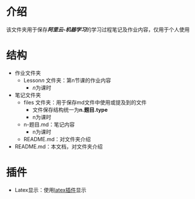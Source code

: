 # 介绍

该文件夹用于保存***阿里云-机器学习***的学习过程笔记及作业内容，仅用于个人使用

# 结构

- 作业文件夹
  - Lesson*n* 文件夹：第n节课的作业内容
    - *n*为课时
- 笔记文件夹
  - files 文件夹：用于保存md文件中使用或提及到的文件
    - 文件保存结构统一为**n.题目.type**
    - n为课时
  - n-题目.md：笔记内容
    - n为课时
  - README.md：对文件夹介绍
- README.md：本文档，对文件夹介绍

# 插件

- Latex显示：使用[latex插件](https://latex.codecogs.com)显示
